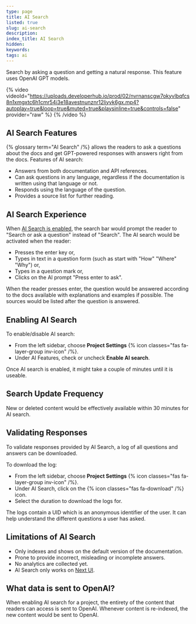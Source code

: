 ```yaml
---
type: page
title: AI Search
listed: true
slug: ai-search
description: 
index_title: AI Search
hidden: 
keywords: 
tags: ai
---
```


Search by asking a question and getting a natural response. This feature uses OpenAI GPT models.

{% video videoId="https://uploads.developerhub.io/prod/02/nvrnanscgw7okyvlbqfcs8n1xmgxtc6h1cmr54i3e18avestnunznr12liyvk6gx.mp4?autoplay=true&loop=true&muted=true&playsinline=true&controls=false" provider="raw" %}
{% /video %}

## AI Search Features

{% glossary term="AI Search" /%} allows the readers to ask a questions about the docs and get GPT-powered responses with answers right from the docs. Features of AI search: 

- Answers from both documentation and API references.
- Can ask questions in any language, regardless if the documentation is written using that language or not.
- Responds using the language of the question.
- Provides a source list for further reading.

## AI Search Experience

When [AI Search is enabled](/support-center/ai-search#enabling-ai-search), the search bar would prompt the reader to "Search or ask a question" instead of "Search". The AI search would be activated when the reader:

- Presses the enter key or,
- Types in text in a question form (such as start with "How" "Where" "Why") or,
- Types in a question mark or,
- Clicks on the AI prompt "Press enter to ask".

When the reader presses enter, the question would be answered according to the docs available with explanations and examples if possible. The sources would be listed after the question is answered. 

## Enabling AI Search

To enable/disable AI search:

- From the left sidebar, choose **Project Settings** {% icon classes="fas fa-layer-group inv-icon" /%}.
- Under AI Features, check or uncheck **Enable AI search**.

Once AI search is enabled, it might take a couple of minutes until it is useable.

## Search Update Frequency

New or deleted content would be effectively available within 30 minutes for AI search.

## Validating Responses

To validate responses provided by AI Search, a log of all questions and answers can be downloaded.

To download the log:

- From the left sidebar, choose **Project Settings** {% icon classes="fas fa-layer-group inv-icon" /%}.
- Under AI Search, click on the {% icon classes="fas fa-download" /%} icon.
- Select the duration to download the logs for. 

The logs contain a UID which is an anonymous identifier of the user. It can help understand the different questions a user has asked.

## Limitations of AI Search

- Only indexes and shows on the default version of the documentation.
- Prone to provide incorrect, misleading or incomplete answers.
- No analytics are collected yet.
- AI Search only works on [Next UI](/support-center/customising-visuals#next-ui).

## What data is sent to OpenAI?

When enabling AI search for a project, the entirety of the content that readers can access is sent to OpenAI. Whenever content is re-indexed, the new content would be sent to OpenAI.